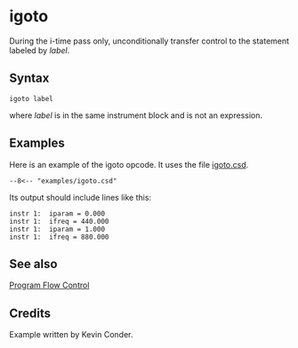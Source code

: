 <!--
id:igoto
category:Instrument Control:Program Flow Control
-->
# igoto
During the i-time pass only, unconditionally transfer control to the statement labeled by _label_.

## Syntax
``` csound-orc
igoto label
```

where _label_ is in the same instrument block and is not an expression.

## Examples

Here is an example of the igoto opcode. It uses the file [igoto.csd](../../examples/igoto.csd).

``` csound-csd title="Example of the igoto opcode." linenums="1"
--8<-- "examples/igoto.csd"
```

Its output should include lines like this:

```
instr 1:  iparam = 0.000
instr 1:  ifreq = 440.000
instr 1:  iparam = 1.000
instr 1:  ifreq = 880.000
```

## See also

[Program Flow Control](../../control/pgmctl)

## Credits

Example written by Kevin Conder.
